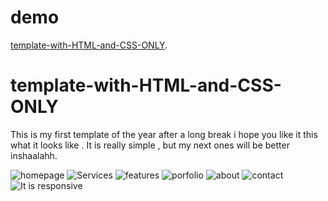 # demo
[template-with-HTML-and-CSS-ONLY](https://yousri11.github.io/template-with-HTML-and-CSS-ONLY/).
# template-with-HTML-and-CSS-ONLY
This is my first template of the year after a long break i hope you like it
this what it looks like .
It is really simple , but my next ones will be better inshaalahh. 

![homepage](https://user-images.githubusercontent.com/97671021/216183384-ed3ba34d-aae5-47ea-86b9-6d8ad09f3692.PNG)
![Services](https://user-images.githubusercontent.com/97671021/216184115-ed70271a-95b9-4cb7-868a-d74f9a763f22.PNG)
![features](https://user-images.githubusercontent.com/97671021/216183899-0d821b22-87ae-49ca-8228-c9e37875ab96.PNG)
![porfolio](https://user-images.githubusercontent.com/97671021/216184336-af7e69ed-acbb-432a-99f0-1a4d353655d3.PNG)
![about](https://user-images.githubusercontent.com/97671021/216183871-46b755ca-3205-489e-831f-c58b6800c6cc.PNG)
![contact](https://user-images.githubusercontent.com/97671021/216183893-c08f1403-7742-41a4-a5d5-cef73bf1982a.PNG)
![It is responsive](https://user-images.githubusercontent.com/97671021/216183912-ab1322e1-b540-4c00-a461-6fc7253fbcc7.PNG)


